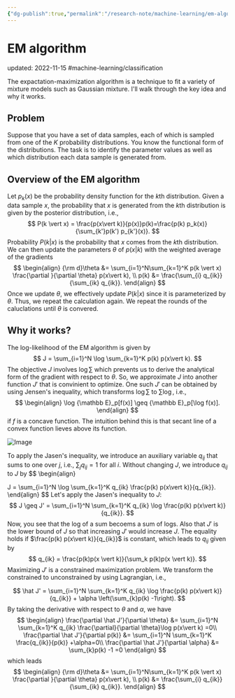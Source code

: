 ```yaml
---
{"dg-publish":true,"permalink":"/research-note/machine-learning/em-algorithm/","dgPassFrontmatter":true}
---
```



# EM algorithm
updated: 2022-11-15
#machine-learning/classification


The expactation-maximization algorithm is a technique to fit a variety of mixture models such as Gaussian mixture. I'll walk through the key idea and why it works. 

## Problem 

Suppose that you have a set of data samples, each of which is sampled from one of the $K$ probability distributions. You know the functional form of the distributions. The task is to identify  the parameter values as well as which distribution each data sample is generated from. 

## Overview of the EM algorithm 

Let $p_k(x)$ be the probability density function for the $k$th distribution. Given a data sample $x$, the probability that $x$ is generated from the $k$th distribution is given by the posterior distribution, i.e., 
$$
P(k \vert x) = \frac{p(x\vert k)}{p(x)}p(k)=\frac{p(k) p_k(x)}{\sum_{k'}p(k') p_{k'}(x)}.
$$
Probability $P(k \vert x)$ is the probability that $x$ comes from the $k$th distribution. We can then update the parameters $\theta$ of $p(x\vert k)$ with the weighted average of the gradients 
$$
\begin{align}
{\rm d}\theta &= \sum_{i=1}^N\sum_{k=1}^K p(k \vert x) \frac{\partial }{\partial \theta} p(x\vert k), \\
p(k) &= \frac{\sum_{i} q_{ik}}{\sum_{ik} q_{ik}}.
\end{align}
$$
Once we update $\theta$, we effectively update $P(k \vert x)$ since it is parameterized by $\theta$. Thus, we repeat the calculation again. We repeat the rounds of the caluclations until $\theta$ is convered.


## Why it works?

The log-likelihood of the EM algorithm is given by 
$$
J = \sum_{i=1}^N \log \sum_{k=1}^K p(k)  p(x\vert k).
$$
The objective $J$ involves $\log \sum$ which prevents us to derive the analytical form of the gradient with respect to $\theta$. So, we approximate $J$ into another function $J'$ that is convinient to optimize. One such $J'$ can be obtained by using Jensen's inequality, which transforms $\log \sum$ to $\sum \log$, i.e., 
$$
\begin{align}
\log {\mathbb E}_p[f(x)] \geq {\mathbb E}_p[\log f(x)].
\end{align}
$$
if $f$ is a concave function. The intuition behind this is that secant line of a convex function lieves above its function.

![Image](https://pbs.twimg.com/media/E2PR-iaWEAgjP0n.jpg:large)

To apply the Jasen's inequality, we introduce an auxiliary variable $q_{ij}$ that sums to one over $j$, i.e., $\sum_{j}q_{ij} = 1$ for all $i$. Without changing $J$, we introduce $q_{ij}$ to $J$ by 
$$
\begin{align}

J = \sum_{i=1}^N \log \sum_{k=1}^K  q_{ik} \frac{p(k) p(x\vert k)}{q_{ik}}.
\end{align}
$$
Let's apply the Jasen's inequality to $J$:
$$
J \geq J' = \sum_{i=1}^N \sum_{k=1}^K  q_{ik} \log \frac{p(k) p(x\vert k)}{q_{ik}}.
$$
Now, you see that the log of a sum becoems a sum of logs. Also that $J'$ is the lower bound of $J$ so that increasing $J'$ would increase $J$. The equality holds if $\frac{p(k) p(x\vert k)}{q_{ik}}$ is constant, which leads to $q_{ij}$ given by 
$$
q_{ik} = \frac{p(k)p(x \vert k)}{\sum_k p(k)p(x \vert k)}.
$$
Maximizing $J'$ is a constrained maximization problem. We transform the constrained to unconstrained by using Lagrangian, i.e., 

$$
\hat J' = \sum_{i=1}^N \sum_{k=1}^K  q_{ik} \log \frac{p(k) p(x\vert k)}{q_{ik}} + \alpha \left(\sum_{k}p(k) -1\right).
$$
By taking the derivative with respect to $\theta$ and $\alpha$, we have 
$$
\begin{align}
\frac{\partial \hat J'}{\partial \theta} &= \sum_{i=1}^N \sum_{k=1}^K  q_{ik} \frac{\partial}{\partial \theta}\log p(x\vert k) =0\\
\frac{\partial \hat J'}{\partial p(k)} &= \sum_{i=1}^N \sum_{k=1}^K   \frac{q_{ik}}{p(k)} +\alpha=0\\
\frac{\partial \hat J'}{\partial \alpha} &= \sum_{k}p(k) -1 =0
\end{align}
$$
which leads 
$$
\begin{align}
{\rm d}\theta &= \sum_{i=1}^N\sum_{k=1}^K p(k \vert x) \frac{\partial }{\partial \theta} p(x\vert k), \\
p(k) &= \frac{\sum_{i} q_{ik}}{\sum_{ik} q_{ik}}.
\end{align}
$$



